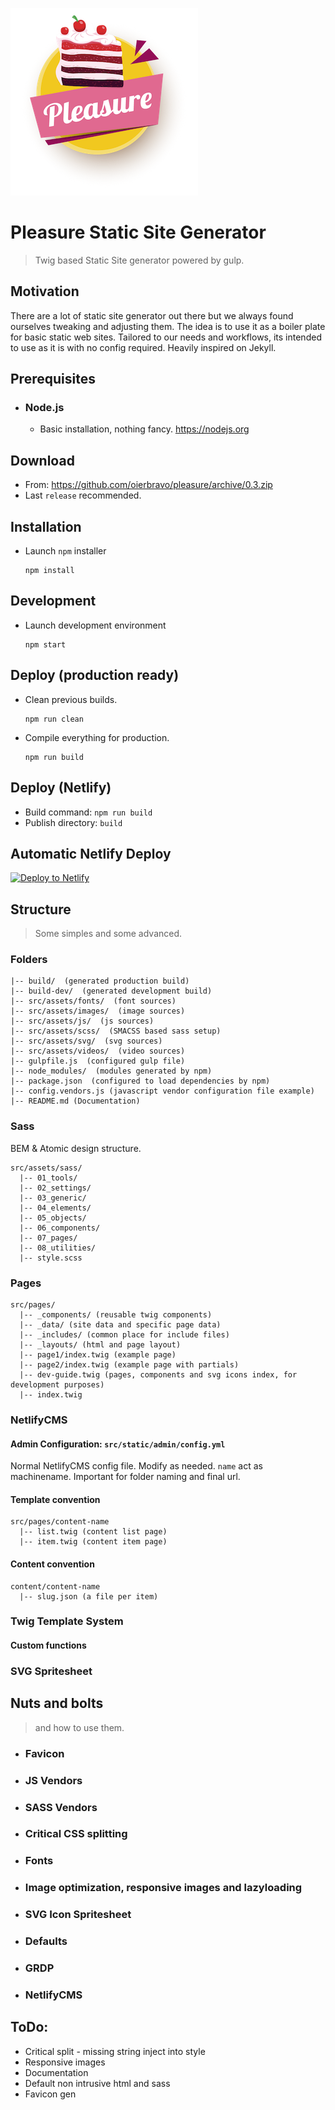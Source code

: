 ![Pleasure](src/assets/images/logo.png)

# Pleasure Static Site Generator
> Twig based Static Site generator powered by gulp.

## Motivation
There are a lot of static site generator out there but we always found ourselves tweaking and adjusting them.
The idea is to use it as a boiler plate for basic static web sites. Tailored to our needs and workflows, its intended to use as it is with no config required.
Heavily inspired on Jekyll.

## Prerequisites
- ### Node.js
  - Basic installation, nothing fancy. https://nodejs.org
## Download
  - From: https://github.com/oierbravo/pleasure/archive/0.3.zip
  - Last `release` recommended.

## Installation
  - Launch `npm` installer
      ```
      npm install
      ```
## Development
- Launch development environment
    ```
  npm start
  ```
## Deploy (production ready)
- Clean previous builds.
    ```
  npm run clean
  ```
- Compile everything for production.
    ```
  npm run build
  ```

## Deploy (Netlify)
- Build command: `npm run build`
- Publish directory: `build`

## Automatic Netlify Deploy
[![Deploy to Netlify](https://www.netlify.com/img/deploy/button.svg)](https://app.netlify.com/start/deploy?repository=https://github.com/oierbravo/pleasure)

## Structure
> Some simples and some advanced.

### Folders

```
|-- build/  (generated production build)
|-- build-dev/  (generated development build)
|-- src/assets/fonts/  (font sources)
|-- src/assets/images/  (image sources)
|-- src/assets/js/  (js sources)
|-- src/assets/scss/  (SMACSS based sass setup)
|-- src/assets/svg/  (svg sources)
|-- src/assets/videos/  (video sources)
|-- gulpfile.js  (configured gulp file)
|-- node_modules/  (modules generated by npm)
|-- package.json  (configured to load dependencies by npm)
|-- config.vendors.js (javascript vendor configuration file example)
|-- README.md (Documentation)
```

### Sass

BEM & Atomic design structure.
```
src/assets/sass/
  |-- 01_tools/
  |-- 02_settings/
  |-- 03_generic/
  |-- 04_elements/
  |-- 05_objects/
  |-- 06_components/
  |-- 07_pages/
  |-- 08_utilities/
  |-- style.scss
```


### Pages

```
src/pages/
  |-- _components/ (reusable twig components)
  |-- _data/ (site data and specific page data)
  |-- _includes/ (common place for include files)
  |-- _layouts/ (html and page layout)
  |-- page1/index.twig (example page)
  |-- page2/index.twig (example page with partials)
  |-- dev-guide.twig (pages, components and svg icons index, for development purposes)
  |-- index.twig

```


### NetlifyCMS

#### Admin Configuration: `src/static/admin/config.yml`
Normal NetlifyCMS config file. Modify as needed. `name` act as machinename. Important for folder naming and final url.

#### Template convention
```
src/pages/content-name
  |-- list.twig (content list page)
  |-- item.twig (content item page)
```
#### Content convention
```
content/content-name
  |-- slug.json (a file per item)
```

### Twig Template System
#### Custom functions


### SVG Spritesheet

## Nuts and bolts
> and how to use them.

- ### Favicon
- ### JS Vendors
- ### SASS Vendors
- ### Critical CSS splitting
- ### Fonts
- ### Image optimization, responsive images and lazyloading
- ### SVG Icon Spritesheet
- ### Defaults
- ### GRDP
- ### NetlifyCMS


## ToDo:
- Critical split - missing string inject into style
- Responsive images
- Documentation
- Default non intrusive html and sass
- Favicon gen